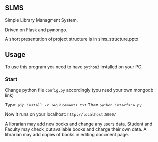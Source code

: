 ## SLMS
Simple Library Managment System. 

Driven on Flask and pymongo.

A short presentation of project structure is in slms_structure.pptx
## Usage
To use this program you need to have ```python3``` installed on your PC.
### Start
Change python file ```config.py``` accordingly (you need your own mongodb link)

Type: ```pip install -r requirements.txt```
Then ```python interface.py```

Now it runs on your localhost: ```http://localhost:5000/```

A librarian may add new books and change any users data. Student and Faculty may check_out available books and change their own data.
A librarian may add copies of books in editing document page.
